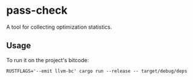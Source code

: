 # pass-check

A tool for collecting optimization statistics.

## Usage

To run it on the project's bitcode:

`RUSTFLAGS='--emit llvm-bc' cargo run --release -- target/debug/deps`